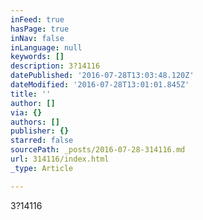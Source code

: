```yaml
---
inFeed: true
hasPage: true
inNav: false
inLanguage: null
keywords: []
description: 3?14116
datePublished: '2016-07-28T13:03:48.120Z'
dateModified: '2016-07-28T13:01:01.845Z'
title: ''
author: []
via: {}
authors: []
publisher: {}
starred: false
sourcePath: _posts/2016-07-28-314116.md
url: 314116/index.html
_type: Article

---
```

3?14116
